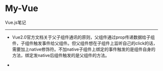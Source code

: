 # My-Vue
Vue.js笔记

----------
- Vue2.0官方文档关于父子组件通讯的原则，父组件通过prop传递数据给子组件，子组件触发事件给父组件。但父组件想在子组件上监听自己的click的话，需要加上native修饰符。不加native子组件上绑定的事件触发的是组件自身的方法，绑定发native后组件触发的是父组件的方法。

- 